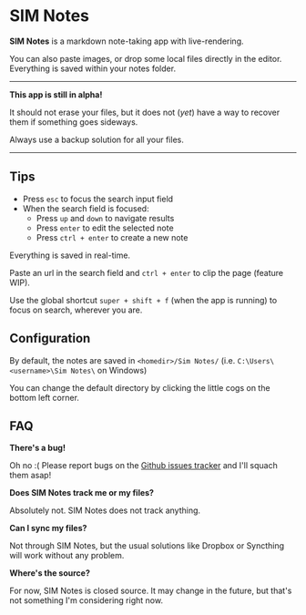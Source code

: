 # SIM Notes

**SIM Notes** is a markdown note-taking app with live-rendering.

You can also paste images, or drop some local files directly in the editor. Everything is saved within your notes folder.

***

**This app is still in alpha!**

It should not erase your files, but it does not (_yet_) have a way to recover them if something goes sideways.

Always use a backup solution for all your files.

***

## Tips

- Press `esc` to focus the search input field
- When the search field is focused:
  - Press `up` and `down` to navigate results
  - Press `enter` to edit the selected note
  - Press `ctrl + enter` to create a new note

Everything is saved in real-time.

Paste an url in the search field and `ctrl + enter` to clip the page (feature WIP).

Use the global shortcut `super + shift + f` (when the app is running) to focus on search, wherever you are.


## Configuration

By default, the notes are saved in `<homedir>/Sim Notes/` (i.e. `C:\Users\<username>\Sim Notes\` on Windows)

You can change the default directory by clicking the little cogs on the bottom left corner.


## FAQ

**There's a bug!**

Oh no :(
Please report bugs on the [Github issues tracker](https://github.com/scambier/SIM-Notes/issues) and I'll squach them asap!

**Does SIM Notes track me or my files?**

Absolutely not. SIM Notes does not track anything.

**Can I sync my files?**

Not through SIM Notes, but the usual solutions like Dropbox or Syncthing will work without any problem.

**Where's the source?**

For now, SIM Notes is closed source. It may change in the future, but that's not something I'm considering right now.

